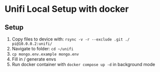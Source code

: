 # Unifi Local Setup with docker

## Setup

1. Copy files to device with: `rsync -v -r --exclude .git ./ pi@10.0.0.2:unifi/`
1. Navigate to folder: `cd ~/unifi`
1. `cp mongo.env.example mongo.env`
1. Fill in / generate envs
1. Run docker container with `docker compose up -d` in background mode
